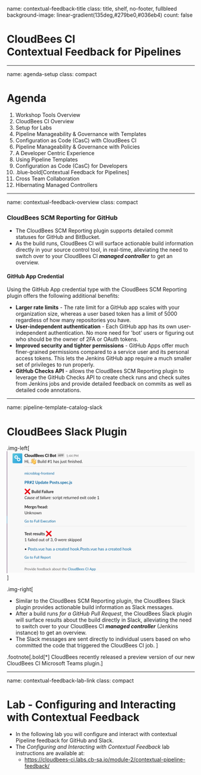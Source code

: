 name: contextual-feedback-title
class: title, shelf, no-footer, fullbleed
background-image: linear-gradient(135deg,#279be0,#036eb4)
count: false

# CloudBees CI<br>Contextual Feedback for Pipelines

---
name: agenda-setup
class: compact

# Agenda

1. Workshop Tools Overview
2. CloudBees CI Overview
3. Setup for Labs
4. Pipeline Manageability & Governance with Templates
5. Configuration as Code (CasC) with CloudBees CI
6. Pipeline Manageability & Governance with Policies
7. A Developer Centric Experience
8. Using Pipeline Templates
9. Configuration as Code (CasC) for Developers
10. .blue-bold[Contextual Feedback for Pipelines]
11. Cross Team Collaboration
12. Hibernating Managed Controllers

---
name: contextual-feedback-overview
class: compact

### CloudBees SCM Reporting for GitHub 

* The CloudBees SCM Reporting plugin supports detailed commit statuses for GitHub and BitBucket. 
* As the build runs, CloudBees CI will surface actionable build information directly in your source control tool, in real-time, alleviating the need to switch over to your CloudBees CI ***managed controller*** to get an overview.

#### GitHub App Credential
Using the GitHub App credential type with the CloudBees SCM Reporting plugin offers the following additional benefits:
* **Larger rate limits** - The rate limit for a GitHub app scales with your organization size, whereas a user based token has a limit of 5000 regardless of how many repositories you have.
* **User-independent authentication** - Each GitHub app has its own user-independent authentication. No more need for 'bot' users or figuring out who should be the owner of 2FA or OAuth tokens.
* **Improved security and tighter permissions** - GitHub Apps offer much finer-grained permissions compared to a service user and its personal access tokens. This lets the Jenkins GitHub app require a much smaller set of privileges to run properly.
* **GitHub Checks API** - allows the CloudBees SCM Reporting plugin to leverage the GitHub Checks API to create check runs and check suites from Jenkins jobs and provide detailed feedback on commits as well as detailed code annotations.

---
name: pipeline-template-catalog-slack

# CloudBees Slack Plugin 

.img-left[
![CloudBees Slack Message](img/cloudbees-slack-post.png)
]

.img-right[
* Similar to the CloudBees SCM Reporting plugin, the CloudBees Slack plugin provides actionable build information as Slack messages.
* After a build runs *for a GitHub Pull Request*, the CloudBees Slack plugin will surface results about the build directly in Slack, alleviating the need to switch over to your CloudBees CI ***managed controller*** (Jenkins instance) to get an overview.
* The Slack messages are sent directly to individual users based on who committed the code that triggered the CloudBees CI job.
]

.footnote[.bold[*] CloudBees recently released a preview version of our new CloudBees CI Microsoft Teams plugin.]

---
name: contextual-feedback-lab-link
class: compact

# Lab - Configuring and Interacting with Contextual Feedback

* In the following lab you will configure and interact with contextual Pipeline feedback for GitHub and Slack.
* The *Configuring and Interacting with Contextual Feedback* lab instructions are available at: 
  * https://cloudbees-ci.labs.cb-sa.io/module-2/contextual-pipeline-feedback/